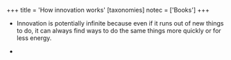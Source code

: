 +++
title = 'How innovation works'
[taxonomies]
notec = ['Books']
+++


* Innovation is potentially infinite because even if it runs out of new things to do, it can always find ways to do the same things more quickly or for less energy.

* 
